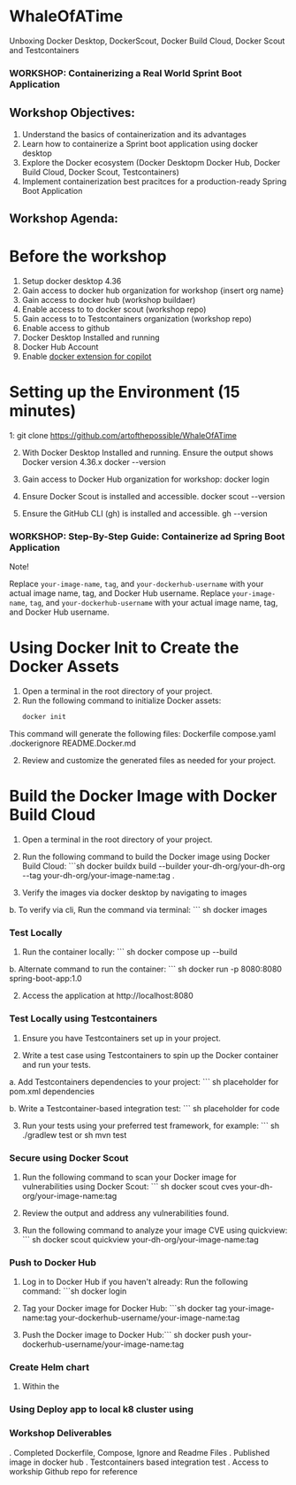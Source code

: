 # WhaleOfATime
Unboxing Docker Desktop, DockerScout, Docker Build Cloud, Docker Scout and Testcontainers

### WORKSHOP: Containerizing a Real World Sprint Boot Application

## Workshop Objectives:
1. Understand the basics of containerization and its advantages
2. Learn how to containerize a Sprint boot application using docker desktop
3. Explore the Docker ecosystem (Docker Desktopm Docker Hub, Docker Build Cloud, Docker Scout, Testcontainers)
4. Implement containerization best pracitces for a production-ready Spring Boot Application

## Workshop Agenda:

# Before the workshop
1. Setup docker desktop 4.36
2. Gain access to docker hub organization for workshop {insert org name}
3. Gain access to docker hub (workshop buildaer)
4. Enable access to to docker scout (workshop repo)
5. Gain access to to Testcontainers organization (workshop repo)
6. Enable access to github
7. Docker Desktop Installed and running
8. Docker Hub Account
9. Enable [docker extension for copilot](https://docs.docker.com/copilot/) 

# Setting up the Environment (15 minutes)
1: git clone https://github.com/artofthepossible/WhaleOfATime

2. With Docker Desktop Installed and running. Ensure the output shows Docker version 4.36.x 
docker --version

3. Gain access to Docker Hub organization for workshop:
docker login

4. Ensure Docker Scout is installed and accessible.
docker scout --version

5. Ensure the GitHub CLI (gh) is installed and accessible.
gh --version

### WORKSHOP: Step-By-Step Guide: Containerize ad Spring Boot Application
Note! 

Replace `your-image-name`, `tag`, and `your-dockerhub-username` with your actual image name, tag, and Docker Hub username.
Replace `your-image-name`, `tag`, and `your-dockerhub-username` with your actual image name, tag, and Docker Hub username.

# Using Docker Init to Create the Docker Assets

1. Open a terminal in the root directory of your project.
2. Run the following command to initialize Docker assets:
   ```sh
   docker init

This command will generate the following files:
Dockerfile
compose.yaml
.dockerignore
README.Docker.md

2. Review and customize the generated files as needed for your project.


 # Build the Docker Image with Docker Build Cloud

1. Open a terminal in the root directory of your project.

2. Run the following command to build the Docker image using Docker Build Cloud: ```sh docker buildx build --builder your-dh-org/your-dh-org --tag your-dh-org/your-image-name:tag .

3. Verify the images via docker desktop by navigating to images 

b. To verify via cli, Run the command via terminal: ``` sh docker images

### Test Locally 
1. Run the container locally: ``` sh  docker compose up --build

b. Alternate command to run the container: ``` sh docker run -p 8080:8080 spring-boot-app:1.0

2. Access the application at http://localhost:8080


### Test Locally using Testcontainers
1. Ensure you have Testcontainers set up in your project.

 
2. Write a test case using Testcontainers to spin up the Docker container and run your tests.

a. Add Testcontainers dependencies to your project: ``` sh placeholder for pom.xml dependencies

b. Write a Testcontainer-based integration test: ``` sh placeholder for code

3. Run your tests using your preferred test framework, for example: ``` sh ./gradlew test or  sh mvn test


### Secure using Docker Scout
1. Run the following command to scan your Docker image for vulnerabilities using Docker Scout: ``` sh docker scout cves your-dh-org/your-image-name:tag

2. Review the output and address any vulnerabilities found.

3. Run the following command to analyze your image CVE using quickview: ``` sh docker scout quickview your-dh-org/your-image-name:tag

### Push to Docker Hub
1. Log in to Docker Hub if you haven't already:
Run the following command: ```sh
docker login

2. Tag your Docker image for Docker Hub: ```sh docker tag your-image-name:tag your-dockerhub-username/your-image-name:tag

3. Push the Docker image to Docker Hub:``` sh docker push your-dockerhub-username/your-image-name:tag

### Create Helm chart
1. Within the 

### Using Deploy app to local k8 cluster using

 ### Workshop Deliverables
 . Completed Dockerfile, Compose, Ignore and Readme Files
 . Published image in docker hub
 . Testcontainers based integration test
 . Access to workship Github repo for reference
 

 

